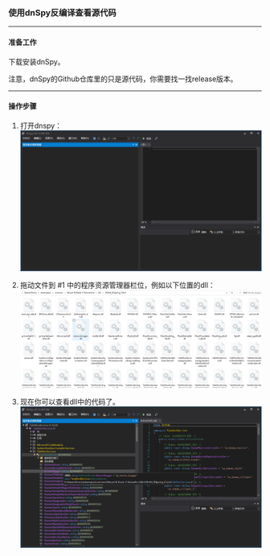 ### 使用dnSpy反编译查看源代码

---

#### 准备工作

下载安装dnSpy。

注意，dnSpy的Github仓库里的只是源代码，你需要找一找release版本。

---

#### 操作步骤

1. 打开dnspy：
   ![1](1.png)

2. 拖动文件到 #1 中的程序资源管理器栏位，例如以下位置的dll：
   ![2](2.png)


3. 现在你可以查看dll中的代码了。
   ![3](3.png)